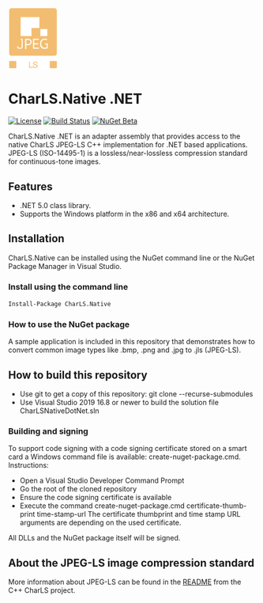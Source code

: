 
<img src="doc/jpeg_ls_logo.png" alt="JPEG-LS Logo" width="100"/>

# CharLS.Native .NET

[![License](https://img.shields.io/badge/License-BSD%203--Clause-blue.svg)](https://raw.githubusercontent.com/team-charls/charls-dotnet/master/LICENSE.md)
[![Build Status](https://dev.azure.com/team-charls/charls-native-dotnet/_apis/build/status/team-charls.charls-native-dotnet?branchName=master)](https://dev.azure.com/team-charls/charls-native-dotnet/_build/latest?definitionId=4&branchName=master)
[![NuGet Beta](https://img.shields.io/nuget/vpre/CharLS.Native.svg)](https://www.nuget.org/packages/CharLS.Native)

CharLS.Native .NET is an adapter assembly that provides access to the native CharLS JPEG-LS C++ implementation for .NET based applications.
JPEG-LS (ISO-14495-1) is a lossless/near-lossless compression standard for continuous-tone images.

## Features

* .NET 5.0 class library.
* Supports the Windows platform in the x86 and x64 architecture.

## Installation

CharLS.Native can be installed using the NuGet command line or the NuGet Package Manager in Visual Studio.

### Install using the command line

```bash
Install-Package CharLS.Native
```

### How to use the NuGet package

A sample application is included in this repository that demonstrates how to convert common image types like .bmp, .png and .jpg to .jls (JPEG-LS).

## How to build this repository

* Use git to get a copy of this repository: git clone --recurse-submodules
* Use Visual Studio 2019 16.8 or newer to build the solution file CharLSNativeDotNet.sln

### Building and signing

To support code signing with a code signing certificate stored on a smart card a Windows command file is available: create-nuget-package.cmd.
Instructions:

* Open a Visual Studio Developer Command Prompt
* Go the root of the cloned repository
* Ensure the code signing certificate is available
* Execute the command create-nuget-package.cmd certificate-thumb-print time-stamp-url
 The certificate thumbprint and time stamp URL arguments are depending on the used certificate.

 All DLLs and the NuGet package itself will be signed.

## About the JPEG-LS image compression standard

More information about JPEG-LS can be found in the [README](https://github.com/team-charls/charls/blob/master/README.md) from the C++ CharLS project.
